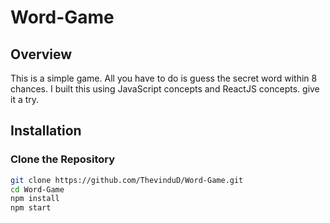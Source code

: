 # Word-Game

## Overview

This is a simple game. All you have to do is guess the secret word within 8 chances. I built this using JavaScript concepts and ReactJS concepts. give it a try.

## Installation
### Clone the Repository
```bash
git clone https://github.com/ThevinduD/Word-Game.git
cd Word-Game
npm install
npm start
